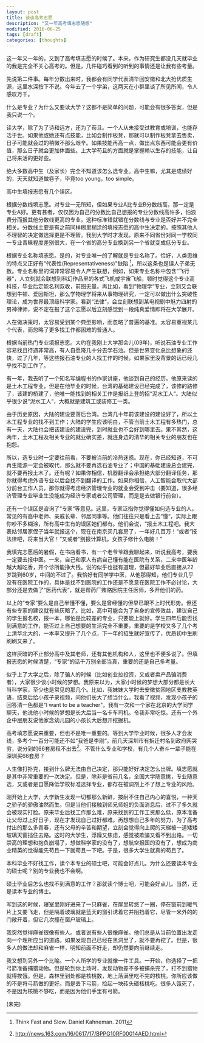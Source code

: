 ```yaml
---
layout: post
title: 谈谈高考志愿
description: "又一年高考填志愿随想"
modified: 2016-06-25
tags: [draft]
categories: [thoughts]
---
```


这一年又一年的，又到了高考填志愿的时候了。本来，作为研究生都没几天就毕业的我是完全不关心高考的。但是，几件碰巧看到的听到的事情还是让我有些考量。

先说第二件事。每年分数出来时，我都会有同学代表清华回安徽和北大抢优质生源，这里水深按下不说。今年去了一个学弟，这两天在小群里谈了所见所闻，令人感叹万千。

什么是专业？为什么又要读大学？这都不是简单的问题，可能会有很多答案，但是我只说一个。

读大学，除了为了诗和远方，还为了苟且。一个人从未接受过教育或培训，也能存活于世。如果他或她还有点技能，比如会制作板凳，那就可以制作板凳拿去售卖，日子可能就会过的稍微不那么艰辛。如果技能再高一点，做出点东西可能会更有价值，那么日子就会更加体面些。上大学苟且的方面就是掌握赖以生存的技能，让自己将来活的更好些。

绝大多数高中生（及家长）完全不知道该怎么选专业。高中生嘛，尤其是成绩好的，天天就知道做卷子，毕竟too young，too simple。

高中生填报志愿有几个误区。

根据分数线填志愿。对专业一无所知，但如果专业A比专业B分数线高，那一定是专业A好。更有甚者，仅仅因为自己的分数比自己想报的专业分数线高许多，怕浪费分而报其他分数线更高的专业。这种标准错就错在分数线与专业是否好并不完全相关。分数线主要是有之前同样糊里糊涂的填报志愿的高中生决定的。按照其他人不理智的决定做选择更是不理智。我到大学时才发现，原来不同省份对同一学校同一专业青睐程度差别很大，在一个省的高分专业换到另一个省就变成低分专业。

根据专业名称填志愿。是的，对专业唯一的了解就是专业名称了。恰好，人类思维的特点又正好有“代表性(Representativeness)"缺陷 [^thinkfs]，所以这条也是误人子弟无数。专业名称里的词非常容易令人产生联想，例如，如果专业名称中包含“飞行器“，人立刻就会联想到科幻作品里的各式飞机或宇宙飞船，顿时觉得这个专业高科技，毕业后定能名利双收，前图无量。再比如，看到“物理学“专业，立刻又会联想到牛顿、爱因斯坦，那么学物理学将来从事物理研究，一定可以做出什么突破性理论，成为世界最顶级科学家。看到“法律“，会立刻联想到某电视剧中魅力四射的男神律师，说不定在报了这个志愿以后立刻感觉到一段纯真爱情即将在大学展开。

[^thinkfs]: Think Fast and Slow. Daniel Kahneman. 2011

人在做决策时，太容易受到某个典型影响，而忽略了普遍的基准。太容易重视某几个代表，而忽略了更多找工作都困难的普通人。

根据当前热门专业填报志愿。大约在我刚上大学那会儿(09年)，听说石油专业工作容易找且待遇非常高，有人自愿降几十分去学石油。但是世界变化总比想象的还快，过了几年，等这些报石油专业的人找工作的时候，如果家里没背景的话已经几乎找不到工作了。

有一年，我去听了一个知名写编程书的作家讲座，他谈到自己的经历。他原来读的是土木工程专业，但是在他毕业的时候，台湾的基础建设已经完成了，该修的路修了，该建的桥建了，他唯一能找到的相关工作是报纸上登的招“泥水工人“。大陆似乎很少说“泥水工人“，大概就是建筑工或装修工一类。

由于历史原因，大陆的建设要落后台湾。台湾几十年前该建设的建设好了，所以土木工程专业的找不到工作；大陆的学生应该明白，不管当前土木工程有多热门，总有一天，大陆也会把该建设的建设完，到时就业也不会好到哪里去。果不其然，这两年，土木工程及相关专业的就业确实差，就连身边的清华的相关专业的朋友也在抱怨。

所以，选专业时一定要往前看，不要被当前的冷热迷惑。现在，你已经知道，不可再生能源一定会被取代，那么就不要再选石油专业了；中国的基础建设总会建完，就不要再报土木了。还有呢？如果你相信，机器翻译会承担绝大部分翻译任务，那你就得考虑外语专业以后会找不到翻译的工作。如果你相信，人工智能会取代大部分前台工作人员，那你就得考虑经济管理专业的就业会受到冲击（要知道，很多经济管理专业毕业生没能成为经济专家或者公司管理，而是是去做银行前台）。

还有一个误区是咨询了“专家“等意见。这里，专家泛指你觉得懂如何选专业的人。常见的有高中老师、亲戚长辈、邻居同事等。他们往往只是看上去“懂“，实际上跟你吵不多糊涂，所有高中生有的误区她们都有。他们会说，“报土木工程吧。我大表姑邻居家侄子当年就报这个，现在在南京买几套房了，一年好几百万！“或者“报法律吧，将来当大官！“又或者“别报计算机，女孩子修什么电脑！“

我填完志愿后的暑假，在书店看书，有一个老爷爷跟我聊起来，听说我高考，要我一定要去报中医。一来，自己和家人有病自己懂有能在医院有关系，二来中医年龄越大越吃香，开个诊所能挣大钱。说的似乎也挺有道理，但最好毕业后直接从22岁跳到60岁，中间的不过了。我恰好有同学学中医，从他那得知，他们专业几乎没有在医院工作的，具体是找不到医院的工作还是不愿意在医院工作不必讨论，大部分还是去做了“医药代表“，就是帮药厂贿赂医院主任医师，多开他们的药。

以上的“专家“要么是自己半懂不懂，要么是曾经懂的但早已跟不上时代形势。但还有些专家的建议就有些灰暗了。比如，高中可能会为了自身的宣传效益，建议自己的学生报名校，报一本，哪怕是比较差的专业，只要能上就好。学生四年后能否找到满意的工作，能否过上自己想要的生活完全不重要，重要的是学校又多了几个考上清华北大的，一本率又提升了几个点，下一年的招生就好宣传了，优质初中生刷刷刷又来了。

这样灰暗的不止部分高中及其老师，还有其他机构和人，这里也不便多说了。但填报志愿的时候清楚，“专家“的话千万别全部当真，重要的还是自己多考量。

似乎上了大学之后，除了骗人的时候（比如创业拉投资，又或者卖产品骗消费者），大家很少谈小时候的梦想。我原来以为，大家小时候的梦想大部分都是长大当科学家，至少也是常见的那几个。比如，我妹妹大学时去安徽贫困地区支教教英语，结束后给小孩子录视频，问他们长大了想当什么。我看了视频，发现小孩子的回答清一色都是“I want to be a teacher"。我有一次和一个家在北京的大学同学聊天，他说他小时候的梦想是长大后当一名卡车司机。令我非常吃惊。还有一个外企中层朋友说他家念幼儿园的小孩长大后想开挖掘机。

高考填志愿说来重要，但也不是唯一重要的。等到大学毕业时候，很多人才会发线，多考个一百分可能还不如“我爸是李刚“。前几天深圳市有拆迁村名到政府网哭穷，说分到的66套房租不出去[^zufang]。不管什么专业和学校，有几个人奋斗一辈子能在深圳买66套房？

[^zufang]:http://news.163.com/16/0617/17/BPPG10RF00014AED.html

人生像打扑克，接到什么牌无法由自己决定，那只能好好决定怎么出牌。填志愿就是其中非常重要的一次决定。但是，除非是省前几名，全国大学随意挑，专业随意选，又或者是自愿降低学校标准选择专业，都存在被调剂上不了想上专业的风险。

刚开始上大学，大学新生发现一切都那么新鲜，按耐不住自己内心的喜悦，一种天之骄子的骄傲油然而生。但是当他们接触到师兄师姐的负面消息后，过不了多久就会被现实打脸。原来毕业后找工作那么难，原来找到的工作工资那么低，原本准备让父母过上好日子，现在才发现自己过好都难。再想想自己多年的努力，为了高考付出的那么多青春，还有父母的辛苦和期望，立刻会觉得向上爬的天梯被一道矮矮玻璃天窗挡住去路。这时的大学生，浮躁又焦虑，感觉被欺骗又看不到出路。一切崇高的理想和抱负崩塌了，想做科学家的没有了，想航空报国的没有了，想成为商业精英的觉得能先苟且一下就苟且一下吧。于是，很多大学生就真的苟且了。

本科毕业不好找工作，读个本专业的硕士吧，可能会好点儿。为什么还要读本专业的硕士呢？别的专业我也不会啊。

硕士毕业后怎么也找不到满意的工作？那就读个博士吧，可能会好点儿。当然，还是读本专业的博士。

写到这的时候，寝室里刚好进来了一只麻雀，在屋里转悠了一圈，停在窗前到暖气片上又要飞走，但是隔着玻璃就是蓝天的窗引诱着它并阻挡着它，尽管一米外的的门敞开着，但它几次撞在窗户玻璃上。

我突然觉得麻雀很像有些人。或者说有些人很像麻雀。他们总是从当前位置出发走向一个理所应当的道路。如果发现自己已经在黑洞里了，就不要再挖了。但是，很多人的做法却和麻雀一样，明知前面不好走，却仍然要向前继续走。

我又想到另外一个比喻。一个人所学的专业就像一件工具。一开始，你选择了一把弓箭准备捕猎动物。但是轮到你上场时，发现动物差不多被捕杀完了，打不到猎物就得挨饿。但是，森林里到处都是核桃数，地上落满里吃不完的核桃。你所应该做的不是将弓箭做的更好。而是丢下弓箭，捡起一块砖头砸核桃吃。很多人饿死了，不是因为核桃不够吃，而是因为他们手里有弓箭。

(未完)
